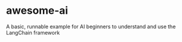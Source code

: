 # awesome-ai
A basic, runnable example for AI beginners to understand and use the LangChain framework
